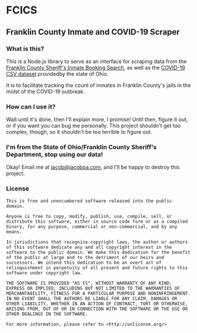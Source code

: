 # FCICS
## Franklin County Inmate and COVID-19 Scraper

### What is this?
This is a Node.js library to serve as an interface for scraping data from the [Franklin County Sheriff's Inmate Booking Search](https://fcsojmsweb.franklincountyohio.gov/Publicview/BookingFind.aspx), as
well as the [COVID-19 CSV dataset](https://coronavirus.ohio.gov/static/COVIDSummaryData.csv)
providedby the state of Ohio.

It is to facilitate tracking the count of inmates in Franklin County's jails in the midst of the
COVID-19 outbreak.

### How can I use it?
Wait until it's done, then I'll explain more, I promise! Until then, figure it out, or if you want
you can bug me personally. This project shouldn't get too complex, though, so it shouldn't be too
terrible to figure out.

### I'm from the State of Ohio/Franklin County Sheriff's Department, stop using our data!
Okay! Email me at [jacob@jacobpa.com](jacob@jacobpa.com), and I'll be happy to destroy this project.

### License
```
This is free and unencumbered software released into the public domain.

Anyone is free to copy, modify, publish, use, compile, sell, or
distribute this software, either in source code form or as a compiled
binary, for any purpose, commercial or non-commercial, and by any
means.

In jurisdictions that recognize copyright laws, the author or authors
of this software dedicate any and all copyright interest in the
software to the public domain. We make this dedication for the benefit
of the public at large and to the detriment of our heirs and
successors. We intend this dedication to be an overt act of
relinquishment in perpetuity of all present and future rights to this
software under copyright law.

THE SOFTWARE IS PROVIDED "AS IS", WITHOUT WARRANTY OF ANY KIND,
EXPRESS OR IMPLIED, INCLUDING BUT NOT LIMITED TO THE WARRANTIES OF
MERCHANTABILITY, FITNESS FOR A PARTICULAR PURPOSE AND NONINFRINGEMENT.
IN NO EVENT SHALL THE AUTHORS BE LIABLE FOR ANY CLAIM, DAMAGES OR
OTHER LIABILITY, WHETHER IN AN ACTION OF CONTRACT, TORT OR OTHERWISE,
ARISING FROM, OUT OF OR IN CONNECTION WITH THE SOFTWARE OR THE USE OR
OTHER DEALINGS IN THE SOFTWARE.

For more information, please refer to <http://unlicense.org/>
```